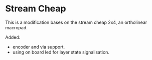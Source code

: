 # Stream Cheap

This is a modification bases on the stream cheap 2x4, an ortholinear macropad.

Added:
* encoder and via support.
* using on board led for layer state signalisation.



